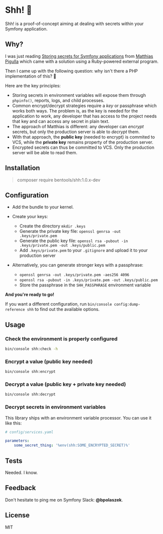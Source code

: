 # Shh! 🤫

Shh! is a proof-of-concept aiming at dealing with secrets within your Symfony application.

## Why?

I was just reading [Storing secrets for Symfony applications](https://www.webfactory.de/blog/storing-secrets-for-symfony-applications) from [Matthias Pigulla](https://github.com/mpdude) which came with a solution using a Ruby-powered external program.

Then I came up with the following question: why isn't there a PHP implementation of this? 🤔

Here are the key principles:

* Storing secrets in environment variables will expose them through `phpinfo()`, reports, logs, and child processes.
* Common encrypt/decrypt strategies require a _key_ or passphrase which works both ways. The problem is, as the key is needed for the application to work, any developer that has access to the project needs that key and can access any secret in plain text.
* The approach of Matthias is different: any developer can _encrypt_ secrets, but only the production server is able to _decrypt_ them.
* With that approach, the **public key** (needed to encrypt) is commited to VCS, while the **private key** remains property of the production server.
* Encrypted secrets can thus be committed to VCS. Only the production server will be able to read them.

## Installation

> composer require bentools/shh:1.0.x-dev

## Configuration

* Add the bundle to your kernel. 
* Create your keys:
    * Create the directory `mkdir .keys`
    * Generate the private key file: `openssl genrsa -out .keys/private.pem` 
    * Generate the public key file: `openssl rsa -pubout -in .keys/private.pem -out .keys/public.pem` 
    * Add `.keys/private.pem` to your `.gitignore` and upload it to your production server

* Alternatively, you can generate stronger keys with a passphrase:
    * `openssl genrsa -out .keys/private.pem -aes256 4096` 
    * `openssl rsa -pubout -in .keys/private.pem -out .keys/public.pem` 
    * Store the passphrase in the `SHH_PASSPHRASE` environment variable

**And you're ready to go!** 

If you want a different configuration, run `bin/console config:dump-reference shh` to find out the available options.

## Usage

### Check the environment is properly configured

```bash
bin/console shh:check -h
```

### Encrypt a value (public key needed)

```bash
bin/console shh:encrypt
```

### Decrypt a value (public key + private key needed)

```bash
bin/console shh:decrypt
```

### Decrypt secrets in environment variables

This library ships with an environment variable processor. You can use it like this:

```yaml
# config/services.yaml

parameters:
    some_secret_thing: '%env(shh:SOME_ENCRYPTED_SECRET)%'

```

## Tests

Needed. I know.

## Feedback

Don't hesitate to ping me on Symfony Slack: **@bpolaszek**.

## License

MIT
